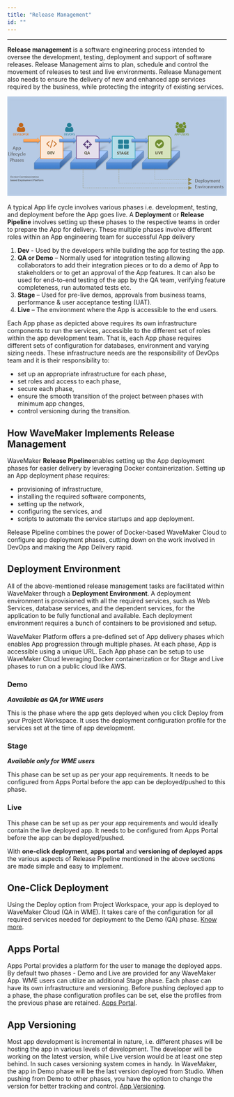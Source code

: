 ```yaml
---
title: "Release Management"
id: ""
---
```

---

**Release management** is a software engineering process intended to oversee the development, testing, deployment and support of software releases. Release Management aims to plan, schedule and control the movement of releases to test and live environments. Release Management also needs to ensure the delivery of new and enhanced app services required by the business, while protecting the integrity of existing services.

[![release_pipeline](/learn/assets/release_pipeline.png)](/learn/assets/release_pipeline.png)

A typical App life cycle involves various phases i.e. development, testing, and deployment before the App goes live. A **Deployment** or **Release Pipeline** involves setting up these phases to the respective teams in order to prepare the App for delivery. These multiple phases involve different roles within an App engineering team for successful App delivery

1. **Dev** - Used by the developers while building the app for testing the app.
2. **QA or Demo** – Normally used for integration testing allowing collaborators to add their integration pieces or to do a demo of App to stakeholders or to get an approval of the App features. It can also be used for end-to-end testing of the app by the QA team, verifying feature completeness, run automated tests etc.
3. **Stage** – Used for pre-live demos, approvals from business teams, performance & user acceptance testing (UAT).
4. **Live** – The environment where the App is accessible to the end users.

Each App phase as depicted above requires its own infrastructure components to run the services, accessible to the different set of roles within the app development team. That is, each App phase requires different sets of configuration for databases, environment and varying sizing needs. These infrastructure needs are the responsibility of DevOps team and it is their responsibility to:

- set up an appropriate infrastructure for each phase,
- set roles and access to each phase,
- secure each phase,
- ensure the smooth transition of the project between phases with minimum app changes,
- control versioning during the transition.

## How WaveMaker Implements Release Management

WaveMaker **Release Pipeline**enables setting up the App deployment phases for easier delivery by leveraging Docker containerization. Setting up an App deployment phase requires:

- provisioning of infrastructure,
- installing the required software components,
- setting up the network,
- configuring the services, and
- scripts to automate the service startups and app deployment.

Release Pipeline combines the power of Docker-based WaveMaker Cloud to configure app deployment phases, cutting down on the work involved in DevOps and making the App Delivery rapid.

## Deployment Environment

All of the above-mentioned release management tasks are facilitated within WaveMaker through a **Deployment Environment**. A deployment environment is provisioned with all the required services, such as Web Services, database services, and the dependent services, for the application to be fully functional and available. Each deployment environment requires a bunch of containers to be provisioned and setup.

WaveMaker Platform offers a pre-defined set of App delivery phases which enables App progression through multiple phases. At each phase, App is accessible using a unique URL. Each App phase can be setup to use WaveMaker Cloud leveraging Docker containerization or for Stage and Live phases to run on a public cloud like AWS.

### Demo

***Aavailable as QA for WME users***

This is the phase where the app gets deployed when you click Deploy from your Project Workspace. It uses the deployment configuration profile for the services set at the time of app development.

### Stage

***Available only for WME users***

This phase can be set up as per your app requirements. It needs to be configured from Apps Portal before the app can be deployed/pushed to this phase.

### Live

This phase can be set up as per your app requirements and would ideally contain the live deployed app. It needs to be configured from Apps Portal before the app can be deployed/pushed.

With **one-click deployment**, **apps portal** and **versioning of deployed apps** the various aspects of Release Pipeline mentioned in the above sections are made simple and easy to implement.

## One-Click Deployment

Using the Deploy option from Project Workspace, your app is deployed to WaveMaker Cloud (QA in WME). It takes care of the configuration for all required services needed for deployment to the Demo (QA) phase. [Know more](/learn/app-development/deployment/one-click-deployment/).

## Apps Portal

Apps Portal provides a platform for the user to manage the deployed apps. By default two phases - Demo and Live are provided for any WaveMaker App. WME users can utilize an additional Stage phase. Each phase can have its own infrastructure and versioning. Before pushing deployed app to a phase, the phase configuration profiles can be set, else the profiles from the previous phase are retained. [Apps Portal](/learn/app-development/deployment/manage-deployed-apps/#apps-portal).

## App Versioning

Most app development is incremental in nature, i.e. different phases will be hosting the app in various levels of development. The developer will be working on the latest version, while Live version would be at least one step behind. In such cases versioning system comes in handy. In WaveMaker, the app in Demo phase will be the last version deployed from Studio. When pushing from Demo to other phases, you have the option to change the version for better tracking and control. [App Versioning](/learn/app-development/deployment/manage-deployed-apps/#app-versioning).
